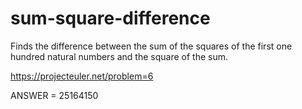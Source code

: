 # sum-square-difference
Finds the difference between the sum of the squares of the first one hundred natural numbers and the square of the sum.

https://projecteuler.net/problem=6

ANSWER = 25164150
